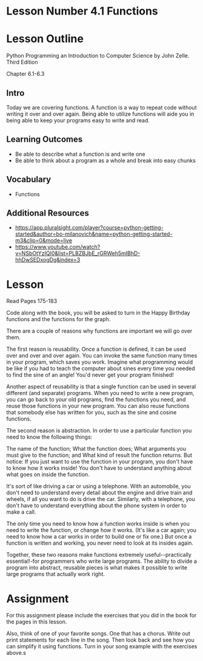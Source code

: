 # Lesson Number 4.1 Functions

# Lesson Outline #

Python Programming an Introduction to Computer Science by John Zelle. Third Edition

Chapter 6.1-6.3

## Intro ##

Today we are covering functions. A function is a way to repeat code without writing it over and over again. Being able to utilize functions will aide you in being able to keep your programs easy to write and read.

## Learning Outcomes ##

- Be able to describe what a function is and write one
- Be able to think about a program as a whole and break into easy chunks

## Vocabulary ##

- Functions

## Additional Resources ##

- https://app.pluralsight.com/player?course=python-getting-started&author=bo-milanovich&name=python-getting-started-m3&clip=0&mode=live
- https://www.youtube.com/watch?v=NSbOtYzIQI0&list=PLBZBJbE_rGRWeh5mIBhD-hhDwSEDxogDg&index=3

# Lesson #

Read Pages 175-183

Code along with the book, you will be asked to turn in the Happy Birthday functions and the functions for the graph.

There are a couple of reasons why functions are important we will go over them.

The first reason is reusability. Once a function is defined, it can be used over and over and over again. You can invoke the same function many times in your program, which saves you work. Imagine what programming would be like if you had to teach the computer about sines every time you needed to find the sine of an angle! You'd never get your program finished!

Another aspect of reusability is that a single function can be used in several different (and separate) programs. When you need to write a new program, you can go back to your old programs, find the functions you need, and reuse those functions in your new program. You can also reuse functions that somebody else has written for you, such as the sine and cosine functions.

The second reason is abstraction. In order to use a particular function you need to know the following things:

The name of the function;
What the function does;
What arguments you must give to the function; and
What kind of result the function returns.
But notice: If you just want to use the function in your program, you don't have to know how it works inside! You don't have to understand anything about what goes on inside the function.

It's sort of like driving a car or using a telephone. With an automobile, you don't need to understand every detail about the engine and drive train and wheels, if all you want to do is drive the car. Similarly, with a telephone, you don't have to understand everything about the phone system in order to make a call.

The only time you need to know how a function works inside is when you need to write the function, or change how it works. (It's like a car again; you need to know how a car works in order to build one or fix one.) But once a function is written and working, you never need to look at its insides again.

Together, these two reasons make functions extremely useful--practically essential!-for programmers who write large programs. The ability to divide a program into abstract, reusable pieces is what makes it possible to write large programs that actually work right.


# Assignment #

For this assignment please include the exercises that you did in the book for the pages in this lesson.

Also, think of one of your favorite songs. One that has a chorus. Write out print statements for each line in the song. Then look back and see how you can simplify it using functions. Turn in your song example with the exercises above.s


